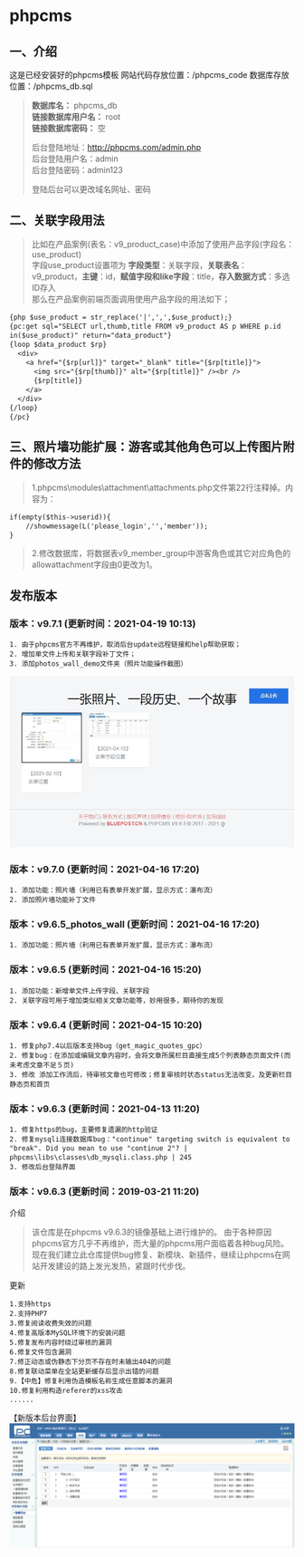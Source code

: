 # phpcms  

## 一、介绍

这是已经安装好的phpcms模板
网站代码存放位置：/phpcms_code
数据库存放位置：/phpcms_db.sql
>**数据库名：** phpcms_db<br>
>**链接数据库用户名：** root<br>
>**链接数据库密码：** 空
>
>后台登陆地址：http://phpcms.com/admin.php<br>
>后台登陆用户名：admin<br>
>后台登陆密码：admin123
>
>登陆后台可以更改域名网址、密码

## 二、关联字段用法

>比如在产品案例(表名：v9_product_case)中添加了使用产品字段(字段名：use_product)<br>
>字段use_product设置项为 **字段类型**：关联字段，**关联表名**：v9_product，**主键**：id，**赋值字段和like字段**：title，**存入数据方式**：多选ID存入<br>
>那么在产品案例前端页面调用使用产品字段的用法如下；

    {php $use_product = str_replace('|',',',$use_product);}
    {pc:get sql="SELECT url,thumb,title FROM v9_product AS p WHERE p.id in($use_product)" return="data_product"}
    {loop $data_product $rp}
      <div>
        <a href="{$rp[url]}" target="_blank" title="{$rp[title]}">
          <img src="{$rp[thumb]}" alt="{$rp[title]}" /><br />
          {$rp[title]}
        </a>
      </div>
    {/loop}
    {/pc}

## 三、照片墙功能扩展：游客或其他角色可以上传图片附件的修改方法

>1.phpcms\modules\attachment\attachments.php文件第22行注释掉。内容为：

    if(empty($this->userid)){
        //showmessage(L('please_login','','member'));
    }

>2.修改数据库，将数据表v9_member_group中游客角色或其它对应角色的allowattachment字段由0更改为1。

## 发布版本

### 版本：v9.7.1 (更新时间：2021-04-19 10:13)

    1. 由于phpcms官方不再维护，取消后台update远程链接和help帮助获取；
    2. 增加单文件上传和关联字段补丁文件；
    3. 添加photos_wall_demo文件夹（照片功能操作截图）

![照片墙前台显示页面(瀑布流样式)](photos_wall_demo/photos_wall_show_page.jpg) 

### 版本：v9.7.0 (更新时间：2021-04-16 17:20)

    1. 添加功能：照片墙（利用已有表单开发扩展，显示方式：瀑布流）
    2. 添加照片墙功能补丁文件

### 版本：v9.6.5_photos_wall (更新时间：2021-04-16 17:20)

    1. 添加功能：照片墙（利用已有表单开发扩展，显示方式：瀑布流）

### 版本：v9.6.5 (更新时间：2021-04-16 15:20)

    1. 添加功能：新增单文件上传字段、关联字段
    2. 关联字段可用于增加类似相关文章功能等，妙用很多，期待你的发现

### 版本：v9.6.4 (更新时间：2021-04-15 10:20)

    1. 修复php7.4以后版本支持bug（get_magic_quotes_gpc）
    2. 修复bug：在添加或编辑文章内容时，会将文章所属栏目直接生成5个列表静态页面文件(而未考虑文章不足５页)
    3. 修改 添加工作流后，待审核文章也可修改；修复审核时状态status无法改变，及更新栏目静态页和首页

### 版本：v9.6.3 (更新时间：2021-04-13 11:20)

    1. 修复https的bug，主要修复遗漏的http验证
    2. 修复mysqli连接数据库bug："continue" targeting switch is equivalent to "break". Did you mean to use "continue 2"? | phpcms\libs\classes\db_mysqli.class.php | 245
    3. 修改后台登陆界面

### 版本：v9.6.3 (更新时间：2019-03-21 11:20)

介绍
>该仓库是在phpcms v9.6.3的镜像基础上进行维护的。
>由于各种原因phpcms官方几乎不再维护，而大量的phpcms用户面临着各种bug风险。
>现在我们建立此仓库提供bug修复、新模块、新插件，继续让phpcms在网站开发建设的路上发光发热，紧跟时代步伐。

更新

    1.支持https
    2.支持PHP7
    3.修复阅读收费失效的问题
    4.修复高版本MySQL环境下的安装问题
    5.修复发布内容时绕过审核的漏洞
    6.修复文件包含漏洞
    7.修正动态或伪静态下分页不存在时未输出404的问题
    8.修复联动菜单在全站更新缓存后显示出错的问题
    9.【中危】修复利用伪造模板名称生成任意脚本的漏洞
    10.修复利用构造referer的xss攻击
    ......


【新版本后台界面】
![新版phpcms后台界面](demo1001.png) 